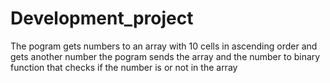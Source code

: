 # Development_project

The pogram gets numbers to an array with 10 cells in ascending order and gets another number the pogram sends 
the array and the number to binary function that checks if the number is or not in the array
